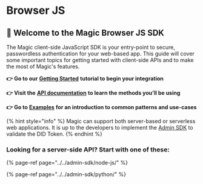 # Browser JS

## 🚀 Welcome to the Magic Browser JS SDK

The Magic client-side JavaScript SDK is your entry-point to secure, passwordless authentication for your web-based app. This guide will cover some important topics for getting started with client-side APIs and to make the most of Magic's features.

**👉 Go to our** [**Getting Started**](get-started.md) **tutorial to begin your integration**

**👉 Visit the** [**API documentation**](sdk/) **to learn the methods you'll be using**

**👉 Go to** [**Examples**](examples/) **for an introduction to common patterns and use-cases**

{% hint style="info" %}
Magic can support both server-based or serverless web applications. It is up to the developers to implement the [Admin SDK](../../admin-sdk/node-js/) to validate the DID Token.
{% endhint %}

### Looking for a server-side API? Start with one of these:

{% page-ref page="../../admin-sdk/node-js/" %}

{% page-ref page="../../admin-sdk/python/" %}



